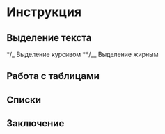 # Инструкция

## Выделение текста
*/_ Выделение курсивом
**/__ Выделение жирным

## Работа с таблицами

## Списки

## Заключение
